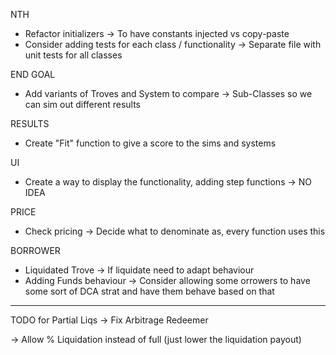 NTH
- Refactor initializers -> To have constants injected vs copy-paste
- Consider adding tests for each class / functionality -> Separate file with unit tests for all classes

END GOAL
- Add variants of Troves and System to compare -> Sub-Classes so we can sim out different results

RESULTS
- Create "Fit" function to give a score to the sims and systems

UI
- Create a way to display the functionality, adding step functions -> NO IDEA

PRICE
- Check pricing -> Decide what to denominate as, every function uses this

BORROWER
- Liquidated Trove -> If liquidate need to adapt behaviour
- Adding Funds behaviour -> Consider allowing some orrowers to have some sort of DCA strat and have them behave based on that

-----

TODO for Partial Liqs
-> Fix Arbitrage Redeemer

-> Allow % Liquidation instead of full (just lower the liquidation payout)